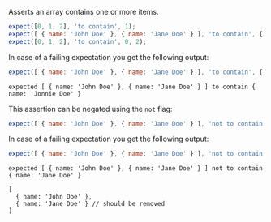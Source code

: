 Asserts an array contains one or more items.

<!-- evaluate -->
```javascript
expect([0, 1, 2], 'to contain', 1);
expect([ { name: 'John Doe' }, { name: 'Jane Doe' } ], 'to contain', { name: 'Jane Doe' });
expect([0, 1, 2], 'to contain', 0, 2);
```
<!-- /evaluate -->

In case of a failing expectation you get the following output:

<!-- evaluate -->
```javascript
expect([ { name: 'John Doe' }, { name: 'Jane Doe' } ], 'to contain', { name: 'Jonnie Doe' });
```


```
expected [ { name: 'John Doe' }, { name: 'Jane Doe' } ] to contain { name: 'Jonnie Doe' }
```
<!-- /evaluate -->

This assertion can be negated using the `not` flag:

<!-- evaluate -->
```javascript
expect([ { name: 'John Doe' }, { name: 'Jane Doe' } ], 'not to contain', { name: 'Jonnie Doe' });
```
<!-- /evaluate -->

In case of a failing expectation you get the following output:

<!-- evaluate -->
```javascript
expect([ { name: 'John Doe' }, { name: 'Jane Doe' } ], 'not to contain', { name: 'Jane Doe' });
```

```
expected [ { name: 'John Doe' }, { name: 'Jane Doe' } ] not to contain { name: 'Jane Doe' }

[
  { name: 'John Doe' },
  { name: 'Jane Doe' } // should be removed
]
```
<!-- /evaluate -->
